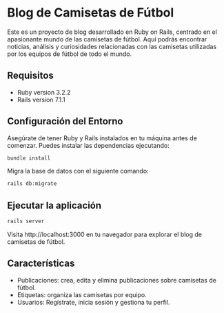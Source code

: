 # Blog de Camisetas de Fútbol

Este es un proyecto de blog desarrollado en Ruby on Rails, centrado en el apasionante mundo de las camisetas de fútbol. Aquí podrás encontrar noticias, análisis y curiosidades relacionadas con las camisetas utilizadas por los equipos de fútbol de todo el mundo.

## Requisitos

- Ruby version 3.2.2
- Rails version 7.1.1

## Configuración del Entorno

Asegúrate de tener Ruby y Rails instalados en tu máquina antes de comenzar. Puedes instalar las dependencias ejecutando:

```bash
bundle install 
```

Migra la base de datos con el siguiente comando:

```bash
rails db:migrate
```

## Ejecutar la aplicación

```bash
rails server
```
Visita http://localhost:3000 en tu navegador para explorar el blog de camisetas de fútbol.


## Características

- Publicaciones: crea, edita y elimina publicaciones sobre camisetas de fútbol.
- Etiquetas: organiza las camisetas por equipo.
- Usuarios: Regístrate, inicia sesión y gestiona tu perfil.
